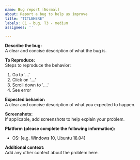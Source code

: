 ```yaml
--- 
name: Bug report [Normal]
about: Report a bug to help us improve
title: "TITLEHERE"
labels: C1 - bug, T3 - medium
assignees: ''

---
```


**Describe the bug:**  
A clear and concise description of what the bug is.

**To Reproduce:**  
Steps to reproduce the behavior:
1. Go to '...'
2. Click on '....'
3. Scroll down to '....'
4. See error

**Expected behavior:**  
A clear and concise description of what you expected to happen.

**Screenshots:**  
If applicable, add screenshots to help explain your problem.

**Platform (please complete the following information):**  
 - OS: [e.g. Windows 10, Ubuntu 18.04]

**Additional context:**  
Add any other context about the problem here.
